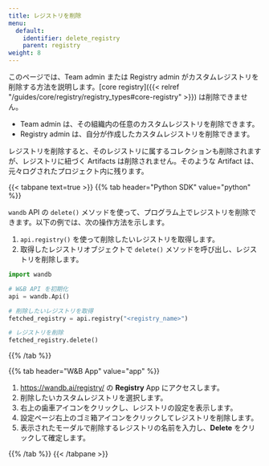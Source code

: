 ```yaml
---
title: レジストリを削除
menu:
  default:
    identifier: delete_registry
    parent: registry
weight: 8
---
```


このページでは、Team admin または Registry admin がカスタムレジストリを削除する方法を説明します。[core registry]({{< relref "/guides/core/registry/registry_types#core-registry" >}}) は削除できません。

- Team admin は、その組織内の任意のカスタムレジストリを削除できます。
- Registry admin は、自分が作成したカスタムレジストリを削除できます。

レジストリを削除すると、そのレジストリに属するコレクションも削除されますが、レジストリに紐づく Artifacts は削除されません。そのような Artifact は、元々ログされたプロジェクト内に残ります。

{{< tabpane text=true >}}
{{% tab header="Python SDK" value="python" %}}

`wandb` API の `delete()` メソッドを使って、プログラム上でレジストリを削除できます。以下の例では、次の操作方法を示します。

1. `api.registry()` を使って削除したいレジストリを取得します。
1. 取得したレジストリオブジェクトで `delete()` メソッドを呼び出し、レジストリを削除します。

```python
import wandb

# W&B API を初期化
api = wandb.Api()

# 削除したいレジストリを取得
fetched_registry = api.registry("<registry_name>")

# レジストリを削除
fetched_registry.delete()
```

{{% /tab %}}

{{% tab header="W&B App" value="app" %}}

1. https://wandb.ai/registry/ の **Registry** App にアクセスします。
2. 削除したいカスタムレジストリを選択します。
3. 右上の歯車アイコンをクリックし、レジストリの設定を表示します。
4. 設定ページ右上のゴミ箱アイコンをクリックしてレジストリを削除します。
5. 表示されたモーダルで削除するレジストリの名前を入力し、**Delete** をクリックして確定します。

{{% /tab %}}
{{< /tabpane >}}